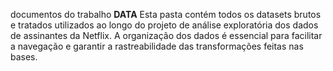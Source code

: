 documentos do trabalho
**DATA**
Esta pasta contém todos os datasets brutos e tratados utilizados ao longo do projeto de análise exploratória dos dados de assinantes da Netflix. A organização dos dados é essencial para facilitar a navegação e garantir a rastreabilidade das transformações feitas nas bases.
